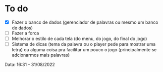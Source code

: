 
# To do

- [x] Fazer o banco de dados (gerenciador de palavras ou  mesmo um banco de dados)
- [ ] Fazer a forca
- [ ] Melhorar o estilo de cada tela (do menu, do jogo, do final do jogo)
- [ ] Sistema de dicas (tema da palavra ou o player pede para mostrar uma letra) ou alguma coisa pra facilitar um pouco o jogo (principalmente se adcionarmos mais palavras)

Data: 16:31 - 31/08/2022
